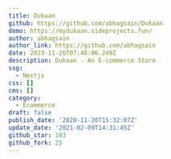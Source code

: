 ```yaml
---
title: Dukaan
github: https://github.com/abhagsain/Dukaan
demo: https://mydukaan.sideprojects.fun/
author: abhagsain
author_link: https://github.com/abhagsain
date: 2023-11-26T07:48:06.249Z
description: Dukaan - An E-commerce Store
ssg:
  - Nextjs
css: []
cms: []
category:
  - Ecommerce
draft: false
publish_date: '2020-11-20T15:32:07Z'
update_date: '2021-02-09T14:31:45Z'
github_star: 103
github_fork: 25
---
```

